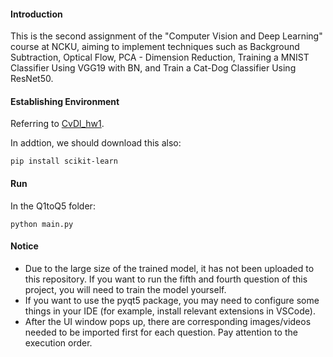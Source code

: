 #### Introduction
This is the second assignment of the "Computer Vision and Deep Learning" course at NCKU, aiming to implement techniques such as Background Subtraction, Optical Flow, PCA - Dimension Reduction, Training a MNIST Classifier Using VGG19 with BN, and Train a Cat-Dog Classifier Using ResNet50.


#### Establishing Environment
Referring to [CvDl_hw1](https://github.com/SuNsHiNe-75/CvDl_hw1).  

In addtion, we should download this also:  
```shell
pip install scikit-learn
```


#### Run
In the Q1toQ5 folder:  
```shell
python main.py
```


#### Notice
- Due to the large size of the trained model, it has not been uploaded to this repository. If you want to run the fifth and fourth question of this project, you will need to train the model yourself.
- If you want to use the pyqt5 package, you may need to configure some things in your IDE (for example, install relevant extensions in VSCode).
- After the UI window pops up, there are corresponding images/videos needed to be imported first for each question. Pay attention to the execution order.
